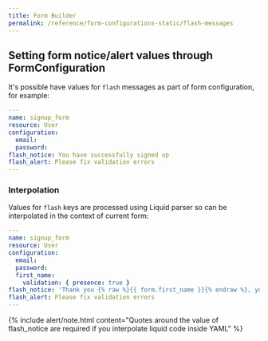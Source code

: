 ```yaml
---
title: Form Builder
permalink: /reference/form-configurations-static/flash-messages
---
```


## Setting form notice/alert values through FormConfiguration

It's possible have values for `flash` messages as part of form configuration, for example:

```yml
---
name: signup_form
resource: User
configuration:
  email:
  password:
flash_notice: You have successfully signed up
flash_alert: Please fix validation errors
---
```

### Interpolation

Values for `flash` keys are processed using Liquid parser so can be interpolated in the context of current form:

```yml
---
name: signup_form
resource: User
configuration:
  email:
  password:
  first_name:
    validation: { presence: true }
flash_notice: 'Thank you {% raw %}{{ form.first_name }}{% endraw %}, you have successfully signed up!'
flash_alert: Please fix validation errors
---
```

{% include alert/note.html content="Quotes around the value of flash_notice are required if you interpolate liquid code inside YAML" %}
